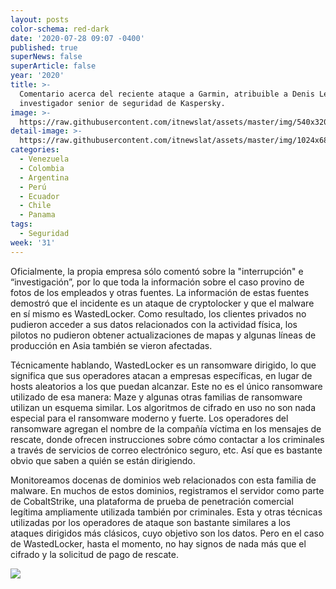 ```yaml
---
layout: posts
color-schema: red-dark
date: '2020-07-28 09:07 -0400'
published: true
superNews: false
superArticle: false
year: '2020'
title: >-
  Comentario acerca del reciente ataque a Garmin, atribuible a Denis Legezo,
  investigador senior de seguridad de Kaspersky.
image: >-
  https://raw.githubusercontent.com/itnewslat/assets/master/img/540x320/Garmin-Kaspersky-p.jpg
detail-image: >-
  https://raw.githubusercontent.com/itnewslat/assets/master/img/1024x680/Garmin-Kaspersky-g.jpg
categories:
  - Venezuela
  - Colombia
  - Argentina
  - Perú
  - Ecuador
  - Chile
  - Panama
tags:
  - Seguridad
week: '31'
---
```

Oficialmente, la propia empresa sólo comentó sobre la "interrupción" e “investigación”, por lo que toda la información sobre el caso provino de fotos de los empleados y otras fuentes. La información de estas fuentes demostró que el incidente es un ataque de cryptolocker y que el malware en sí mismo es WastedLocker. Como resultado, los clientes privados no pudieron acceder a sus datos relacionados con la actividad física, los pilotos no pudieron obtener actualizaciones de mapas y algunas líneas de producción en Asia también se vieron afectadas.
 
Técnicamente hablando, WastedLocker es un ransomware dirigido, lo que significa que sus operadores atacan a empresas específicas, en lugar de hosts aleatorios a los que puedan alcanzar. Este no es el único ransomware utilizado de esa manera: Maze y algunas otras familias de ransomware utilizan un esquema similar. Los algoritmos de cifrado en uso no son nada especial para el ransomware moderno y fuerte. Los operadores del ransomware agregan el nombre de la compañía víctima en los mensajes de rescate, donde ofrecen instrucciones sobre cómo contactar a los criminales a través de servicios de correo electrónico seguro, etc. Así que es bastante obvio que saben a quién se están dirigiendo. 
 
Monitoreamos docenas de dominios web relacionados con esta familia de malware. En muchos de estos dominios, registramos el servidor como parte de CobaltStrike, una plataforma de prueba de penetración comercial legítima ampliamente utilizada también por criminales. Esta y otras técnicas utilizadas por los operadores de ataque son bastante similares a los ataques dirigidos más clásicos, cuyo objetivo son los datos. Pero en el caso de WastedLocker, hasta el momento, no hay signos de nada más que el cifrado y la solicitud de pago de rescate.

<img src="https://tracker.metricool.com/c3po.jpg?hash=56f88a41e39ab42c063cc51676587a04"/>